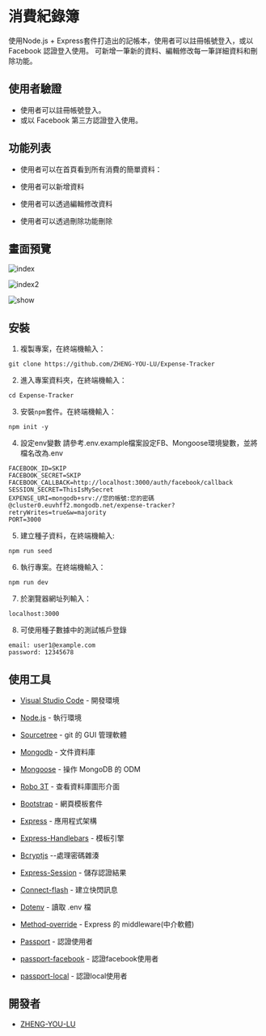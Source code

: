 # 消費紀錄簿

使用Node.js + Express套件打造出的記帳本，使用者可以註冊帳號登入，或以 Facebook 認證登入使用。
可新增一筆新的資料、編輯修改每一筆詳細資料和刪除功能。

## 使用者驗證

- 使用者可以註冊帳號登入。
- 或以 Facebook 第三方認證登入使用。

## 功能列表

- 使用者可以在首頁看到所有消費的簡單資料：

- 使用者可以新增資料

- 使用者可以透過編輯修改資料

- 使用者可以透過刪除功能刪除

## 畫面預覽

![index](/images/1.jpg)

![index2](/images/2.jpg)

![show](/images/3.jpg)

## 安裝
1. 複製專案，在終端機輸入：
```
git clone https://github.com/ZHENG-YOU-LU/Expense-Tracker
```
2. 進入專案資料夾，在終端機輸入：
```
cd Expense-Tracker
```
3. 安裝`npm`套件。在終端機輸入：
```
npm init -y
```
4. 設定env變數 請參考.env.example檔案設定FB、Mongoose環境變數，並將檔名改為.env
```
FACEBOOK_ID=SKIP
FACEBOOK_SECRET=SKIP
FACEBOOK_CALLBACK=http://localhost:3000/auth/facebook/callback
SESSION_SECRET=ThisIsMySecret
EXPENSE_URI=mongodb+srv://您的帳號:您的密碼@cluster0.euvhff2.mongodb.net/expense-tracker?retryWrites=true&w=majority
PORT=3000
```
5. 建立種子資料，在終端機輸入:
```
npm run seed
```
6. 執行專案。在終端機輸入：
```
npm run dev
```
7. 於瀏覽器網址列輸入：
```
localhost:3000
```
8. 可使用種子數據中的測試帳戶登錄
```
email: user1@example.com
password: 12345678
```

## 使用工具

- [Visual Studio Code](https://visualstudio.microsoft.com/zh-hant/) - 開發環境
- [Node.js](https://www.casper.tw/development/2022/01/10/install-nvm/) - 執行環境
- [Sourcetree](https://www.sourcetreeapp.com/) - git 的 GUI 管理軟體

- [Mongodb](https://account.mongodb.com/) - 文件資料庫
- [Mongoose](https://mongoosejs.com/) - 操作 MongoDB 的 ODM
- [Robo 3T](https://blog.robomongo.org/studio3t-free/) - 查看資料庫圖形介面

- [Bootstrap](https://getbootstrap.com/docs/5.0/getting-started/introduction/) - 網頁模板套件
- [Express](https://www.npmjs.com/package/express) - 應用程式架構
- [Express-Handlebars](https://www.npmjs.com/package/express-handlebars) - 模板引擎
- [Bcryptjs](https://www.npmjs.com/package/bcryptjs) --處理密碼雜湊
- [Express-Session](https://www.npmjs.com/package/express-session/v/1.17.1) - 儲存認證結果
- [Connect-flash](https://www.npmjs.com/package/connect-flash) - 建立快閃訊息
- [Dotenv](https://www.npmjs.com/package/dotenv) - 讀取 .env 檔
- [Method-override](https://www.npmjs.com/package/method-override) - Express 的 middleware(中介軟體)
- [Passport](https://www.npmjs.com/package/passport) - 認證使用者
- [passport-facebook](http://www.passportjs.org/packages/passport-facebook/) - 認證facebook使用者
- [passport-local](http://www.passportjs.org/packages/passport-local/) - 認證local使用者


## 開發者

- [ZHENG-YOU-LU](https://github.com/ZHENG-YOU-LU)